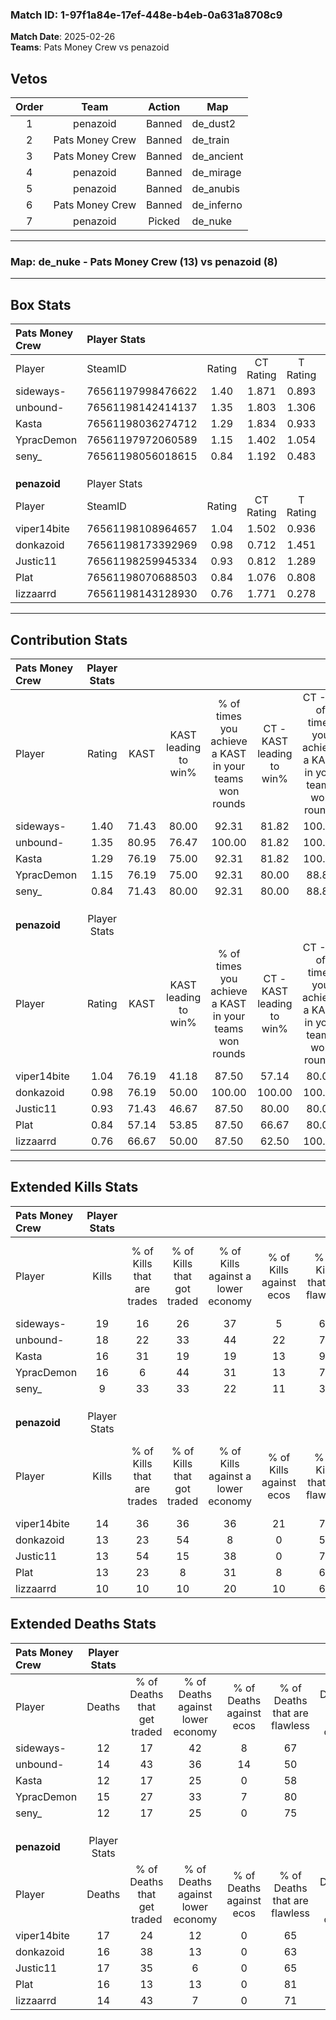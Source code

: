 ### Match ID: 1-97f1a84e-17ef-448e-b4eb-0a631a8708c9  
**Match Date**: 2025-02-26  
**Teams**: Pats Money Crew vs penazoid  

## Vetos  

| Order | Team | Action | Map |
| :---: | :--: | :----: | --- |
| 1 | penazoid | Banned | de_dust2 |
| 2 | Pats Money Crew | Banned | de_train |
| 3 | Pats Money Crew | Banned | de_ancient |
| 4 | penazoid | Banned | de_mirage |
| 5 | penazoid | Banned | de_anubis |
| 6 | Pats Money Crew | Banned | de_inferno |
| 7 | penazoid | Picked | de_nuke |

---  

### **Map**: de_nuke - Pats Money Crew (13) vs penazoid (8)  
---  

## Box Stats  

| **Pats Money Crew** | Player Stats      |        |           |          |       |       |       |         |        |      |     |
| :- | :- | :-: | :-: | :-: | :-: | :-: | :-: | :-: | :-: | :-: | :-: |
| Player              | SteamID           | Rating | CT Rating | T Rating | KAST  |  ADR  | Kills | Assists | Deaths | K/D  | HS% |
| sideways-           | 76561197998476622 |  1.40  |   1.871   |  0.893   | 71.43 | 100.5 |  19   |    4    |   12   | 1.58 | 73  |
| unbound-            | 76561198142414137 |  1.35  |   1.803   |  1.306   | 80.95 | 93.0  |  18   |    4    |   14   | 1.29 | 55  |
| Kasta               | 76561198036274712 |  1.29  |   1.834   |  0.933   | 76.19 | 90.1  |  16   |    7    |   12   | 1.33 | 43  |
| YpracDemon          | 76561197972060589 |  1.15  |   1.402   |  1.054   | 76.19 | 74.3  |  16   |    3    |   15   | 1.07 | 56  |
| seny_               | 76561198056018615 |  0.84  |   1.192   |  0.483   | 71.43 | 49.5  |   9   |    6    |   12   | 0.75 | 66  |
|                     |                   |        |           |          |       |       |       |         |        |      |     |
|                     |                   |        |           |          |       |       |       |         |        |      |     |
|                     |                   |        |           |          |       |       |       |         |        |      |     |
| **penazoid**        | Player Stats      |        |           |          |       |       |       |         |        |      |     |
| Player              | SteamID           | Rating | CT Rating | T Rating | KAST  |  ADR  | Kills | Assists | Deaths | K/D  | HS% |
| viper14bite         | 76561198108964657 |  1.04  |   1.502   |  0.936   | 76.19 | 81.3  |  14   |    4    |   17   | 0.82 | 28  |
| donkazoid           | 76561198173392969 |  0.98  |   0.712   |  1.451   | 76.19 | 67.0  |  13   |    4    |   16   | 0.81 | 46  |
| Justic11            | 76561198259945334 |  0.93  |   0.812   |  1.289   | 71.43 | 69.5  |  13   |    5    |   17   | 0.76 | 53  |
| Plat                | 76561198070688503 |  0.84  |   1.076   |  0.808   | 57.14 | 68.9  |  13   |    2    |   16   | 0.81 | 69  |
| lizzaarrd           | 76561198143128930 |  0.76  |   1.771   |  0.278   | 66.67 | 49.8  |  10   |    0    |   14   | 0.71 | 70  |
---  

## Contribution Stats  

| **Pats Money Crew** | Player Stats |       |                      |                                                        |                           |                                                             |                          |                                                            |
| :- | :-: | :-: | :-: | :-: | :-: | :-: | :-: | :-: |
| Player              |    Rating    | KAST  | KAST leading to win% | % of times you achieve a KAST in your teams won rounds | CT - KAST leading to win% | CT - % of times you achieve a KAST in your teams won rounds | T - KAST leading to win% | T - % of times you achieve a KAST in your teams won rounds |
| sideways-           |     1.40     | 71.43 |        80.00         |                         92.31                          |           81.82           |                           100.00                            |          75.00           |                           75.00                            |
| unbound-            |     1.35     | 80.95 |        76.47         |                         100.00                         |           81.82           |                           100.00                            |          66.67           |                           100.00                           |
| Kasta               |     1.29     | 76.19 |        75.00         |                         92.31                          |           81.82           |                           100.00                            |          60.00           |                           75.00                            |
| YpracDemon          |     1.15     | 76.19 |        75.00         |                         92.31                          |           80.00           |                            88.89                            |          66.67           |                           100.00                           |
| seny_               |     0.84     | 71.43 |        80.00         |                         92.31                          |           80.00           |                            88.89                            |          80.00           |                           100.00                           |
|                     |              |       |                      |                                                        |                           |                                                             |                          |                                                            |
|                     |              |       |                      |                                                        |                           |                                                             |                          |                                                            |
|                     |              |       |                      |                                                        |                           |                                                             |                          |                                                            |
| **penazoid**        | Player Stats |       |                      |                                                        |                           |                                                             |                          |                                                            |
| Player              |    Rating    | KAST  | KAST leading to win% | % of times you achieve a KAST in your teams won rounds | CT - KAST leading to win% | CT - % of times you achieve a KAST in your teams won rounds | T - KAST leading to win% | T - % of times you achieve a KAST in your teams won rounds |
| viper14bite         |     1.04     | 76.19 |        41.18         |                         87.50                          |           57.14           |                            80.00                            |          30.00           |                           100.00                           |
| donkazoid           |     0.98     | 76.19 |        50.00         |                         100.00                         |          100.00           |                           100.00                            |          27.27           |                           100.00                           |
| Justic11            |     0.93     | 71.43 |        46.67         |                         87.50                          |           80.00           |                            80.00                            |          30.00           |                           100.00                           |
| Plat                |     0.84     | 57.14 |        53.85         |                         87.50                          |           66.67           |                            80.00                            |          42.86           |                           100.00                           |
| lizzaarrd           |     0.76     | 66.67 |        50.00         |                         87.50                          |           62.50           |                           100.00                            |          33.33           |                           66.67                            |
---  

## Extended Kills Stats  

| **Pats Money Crew** | Player Stats |                            |                            |                                    |                         |                              |                                 |                                       |                    |           |
| :- | :-: | :-: | :-: | :-: | :-: | :-: | :-: | :-: | :-: | :-: |
| Player              |    Kills     | % of Kills that are trades | % of Kills that got traded | % of Kills against a lower economy | % of Kills against ecos | % of Kills that are flawless | % of Kills that are close duels | % of Kills that are assisted by flash | Pistol Round Kills | AWP Kills |
| sideways-           |      19      |             16             |             26             |                 37                 |            5            |              63              |                0                |                  11                   |         2          |     0     |
| unbound-            |      18      |             22             |             33             |                 44                 |           22            |              78              |               11                |                   0                   |         2          |     0     |
| Kasta               |      16      |             31             |             19             |                 19                 |           13            |              94              |                0                |                   6                   |         2          |     9     |
| YpracDemon          |      16      |             6              |             44             |                 31                 |           13            |              75              |                6                |                   0                   |         2          |     0     |
| seny_               |      9       |             33             |             33             |                 22                 |           11            |              33              |                0                |                   0                   |         2          |     0     |
|                     |              |                            |                            |                                    |                         |                              |                                 |                                       |                    |           |
|                     |              |                            |                            |                                    |                         |                              |                                 |                                       |                    |           |
|                     |              |                            |                            |                                    |                         |                              |                                 |                                       |                    |           |
| **penazoid**        | Player Stats |                            |                            |                                    |                         |                              |                                 |                                       |                    |           |
| Player              |    Kills     | % of Kills that are trades | % of Kills that got traded | % of Kills against a lower economy | % of Kills against ecos | % of Kills that are flawless | % of Kills that are close duels | % of Kills that are assisted by flash | Pistol Round Kills | AWP Kills |
| viper14bite         |      14      |             36             |             36             |                 36                 |           21            |              71              |                0                |                   0                   |         1          |     0     |
| donkazoid           |      13      |             23             |             54             |                 8                  |            0            |              54              |                0                |                   0                   |         0          |     0     |
| Justic11            |      13      |             54             |             15             |                 38                 |            0            |              77              |               15                |                   0                   |         1          |     0     |
| Plat                |      13      |             23             |             8              |                 31                 |            8            |              69              |                0                |                   0                   |         2          |     0     |
| lizzaarrd           |      10      |             10             |             10             |                 20                 |           10            |              60              |                0                |                   0                   |         0          |     0     |
## Extended Deaths Stats  

| **Pats Money Crew** | Player Stats |                             |                                   |                          |                               |                            |                           |               |
| :- | :-: | :-: | :-: | :-: | :-: | :-: | :-: | :-: |
| Player              |    Deaths    | % of Deaths that get traded | % of Deaths against lower economy | % of Deaths against ecos | % of Deaths that are flawless | % of Deaths that are close | % of Deaths while blinded | Deaths to AWP |
| sideways-           |      12      |             17              |                42                 |            8             |              67               |             0              |             0             |       0       |
| unbound-            |      14      |             43              |                36                 |            14            |              50               |             0              |             0             |       0       |
| Kasta               |      12      |             17              |                25                 |            0             |              58               |             17             |             0             |       0       |
| YpracDemon          |      15      |             27              |                33                 |            7             |              80               |             0              |             0             |       0       |
| seny_               |      12      |             17              |                25                 |            0             |              75               |             0              |             0             |       0       |
|                     |              |                             |                                   |                          |                               |                            |                           |               |
|                     |              |                             |                                   |                          |                               |                            |                           |               |
|                     |              |                             |                                   |                          |                               |                            |                           |               |
| **penazoid**        | Player Stats |                             |                                   |                          |                               |                            |                           |               |
| Player              |    Deaths    | % of Deaths that get traded | % of Deaths against lower economy | % of Deaths against ecos | % of Deaths that are flawless | % of Deaths that are close | % of Deaths while blinded | Deaths to AWP |
| viper14bite         |      17      |             24              |                12                 |            0             |              65               |             0              |            12             |       1       |
| donkazoid           |      16      |             38              |                13                 |            0             |              63               |             6              |             0             |       2       |
| Justic11            |      17      |             35              |                 6                 |            0             |              65               |             6              |             6             |       2       |
| Plat                |      16      |             13              |                13                 |            0             |              81               |             6              |             0             |       3       |
| lizzaarrd           |      14      |             43              |                 7                 |            0             |              71               |             0              |             0             |       1       |
